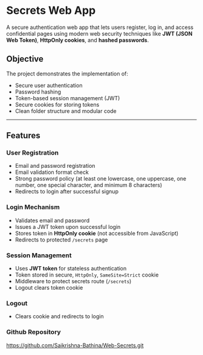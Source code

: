 # Secrets Web App

A secure authentication web app that lets users register, log in, and access confidential pages using modern web security techniques like **JWT (JSON Web Token)**, **HttpOnly cookies**, and **hashed passwords**.

##  Objective

The project demonstrates the implementation of:
- Secure user authentication
- Password hashing
- Token-based session management (JWT)
- Secure cookies for storing tokens
- Clean folder structure and modular code

---

##  Features

###  User Registration
- Email and password registration
- Email validation format check
- Strong password policy (at least one lowercase, one uppercase, one number, one special character, and minimum 8 characters)
- Redirects to login after successful signup

###  Login Mechanism
- Validates email and password
- Issues a JWT token upon successful login
- Stores token in **HttpOnly cookie** (not accessible from JavaScript)
- Redirects to protected `/secrets` page

###  Session Management
- Uses **JWT token** for stateless authentication
- Token stored in secure, `HttpOnly`, `SameSite=Strict` cookie
- Middleware to protect secrets route (`/secrets`)
- Logout clears token cookie

###  Logout
- Clears cookie and redirects to login

### Github Repository
https://github.com/Saikrishna-Bathina/Web-Secrets.git